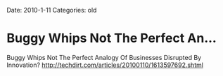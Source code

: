 Date: 2010-1-11
Categories: old

# Buggy Whips Not The Perfect An...

Buggy Whips Not The Perfect Analogy Of Businesses Disrupted By Innovation? <a href="http://techdirt.com/articles/20100110/1613597692.shtml" rel="nofollow">http://techdirt.com/articles/20100110/1613597692.shtml</a>
